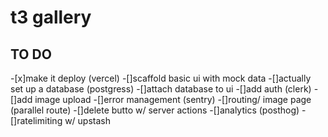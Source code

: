 # t3 gallery

## TO DO

-[x]make it deploy (vercel)
-[]scaffold basic ui with mock data
-[]actually set up a database (postgress)
-[]attach database to ui
-[]add auth (clerk)
-[]add image upload
-[]error management (sentry)
-[]routing/ image page (parallel route)
-[]delete butto w/ server actions
-[]analytics (posthog)
-[]ratelimiting w/ upstash
